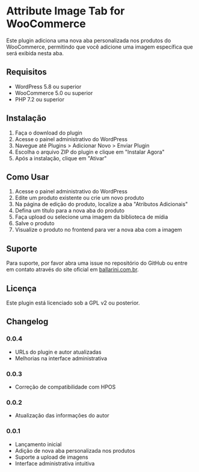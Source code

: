 # Attribute Image Tab for WooCommerce

Este plugin adiciona uma nova aba personalizada nos produtos do WooCommerce, permitindo que você adicione uma imagem específica que será exibida nesta aba.

## Requisitos

- WordPress 5.8 ou superior
- WooCommerce 5.0 ou superior
- PHP 7.2 ou superior

## Instalação

1. Faça o download do plugin
2. Acesse o painel administrativo do WordPress
3. Navegue até Plugins > Adicionar Novo > Enviar Plugin
4. Escolha o arquivo ZIP do plugin e clique em "Instalar Agora"
5. Após a instalação, clique em "Ativar"

## Como Usar

1. Acesse o painel administrativo do WordPress
2. Edite um produto existente ou crie um novo produto
3. Na página de edição do produto, localize a aba "Atributos Adicionais"
4. Defina um título para a nova aba do produto
5. Faça upload ou selecione uma imagem da biblioteca de mídia
6. Salve o produto
7. Visualize o produto no frontend para ver a nova aba com a imagem

## Suporte

Para suporte, por favor abra uma issue no repositório do GitHub ou entre em contato através do site oficial em [ballarini.com.br](https://ballarini.com.br).

## Licença

Este plugin está licenciado sob a GPL v2 ou posterior.

## Changelog

### 0.0.4
- URLs do plugin e autor atualizadas
- Melhorias na interface administrativa

### 0.0.3
- Correção de compatibilidade com HPOS

### 0.0.2
- Atualização das informações do autor

### 0.0.1
- Lançamento inicial
- Adição de nova aba personalizada nos produtos
- Suporte a upload de imagens
- Interface administrativa intuitiva 